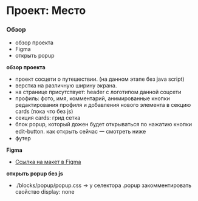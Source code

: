 # Проект: Место

### Обзор

* обзор проекта
* Figma
* открыть popup



**обзор проекта**

* проект сосцети о путешествии. (на данном этапе без java script) 
* верстка на различную ширину экрана. 
* на странице присутствует: header с логотипом данной соцсети
* профиль: фото, имя, комментарий, анимированные кнопки редактирования профиля и добавления нового элемента в секцию cards (пока что без js)
* секция cards: грид сетка 
* блок popup, который дожен будет открываться по нажатию кнопки edit-button. как открыть сейчас 一 смотреть ниже
* футер 



**Figma**

* [Ссылка на макет в Figma](https://www.figma.com/file/2cn9N9jSkmxD84oJik7xL7/JavaScript.-Sprint-4?node-id=0%3A1)



**открыть popup без js**

* ./blocks/popup/popup.css -> у селектора .popup закомментировать свойство display: none
